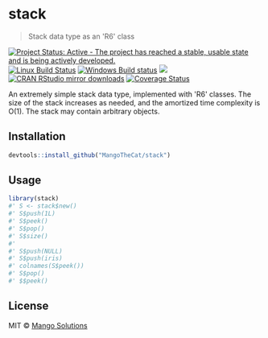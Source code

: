


# stack

> Stack data type as an 'R6' class

[![Project Status: Active - The project has reached a stable, usable state and is being actively developed.](http://www.repostatus.org/badges/latest/active.svg)](http://www.repostatus.org/#active)
[![Linux Build Status](https://travis-ci.org/MangoTheCat/stack.svg?branch=master)](https://travis-ci.org/MangoTheCat/stack)
[![Windows Build status](https://ci.appveyor.com/api/projects/status/github/MangoTheCat/stack?svg=true)](https://ci.appveyor.com/project/MangoTheCat/stack)
[![](http://www.r-pkg.org/badges/version/stack)](http://www.r-pkg.org/pkg/stack)
[![CRAN RStudio mirror downloads](http://cranlogs.r-pkg.org/badges/stack)](http://www.r-pkg.org/pkg/stack)
[![Coverage Status](https://img.shields.io/codecov/c/github/MangoTheCat/stack/master.svg)](https://codecov.io/github/MangoTheCat/stack?branch=master)

An extremely simple stack data type, implemented with 'R6' classes. The size
of the stack increases as needed, and the amortized time complexity is O(1).
The stack may contain arbitrary objects.

## Installation


```r
devtools::install_github("MangoTheCat/stack")
```

## Usage


```r
library(stack)
#' S <- stack$new()
#' S$push(1L)
#' S$peek()
#' S$pop()
#' S$size()
#'
#' S$push(NULL)
#' S$push(iris)
#' colnames(S$peek())
#' S$pop()
#' $$peek()
```

## License

MIT © [Mango Solutions](https://github.com/mangothecat)
